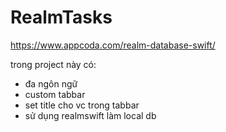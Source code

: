 # RealmTasks
https://www.appcoda.com/realm-database-swift/

trong project này có:
- đa ngôn ngữ
- custom tabbar
- set title cho vc trong tabbar
- sử dụng realmswift làm local db
